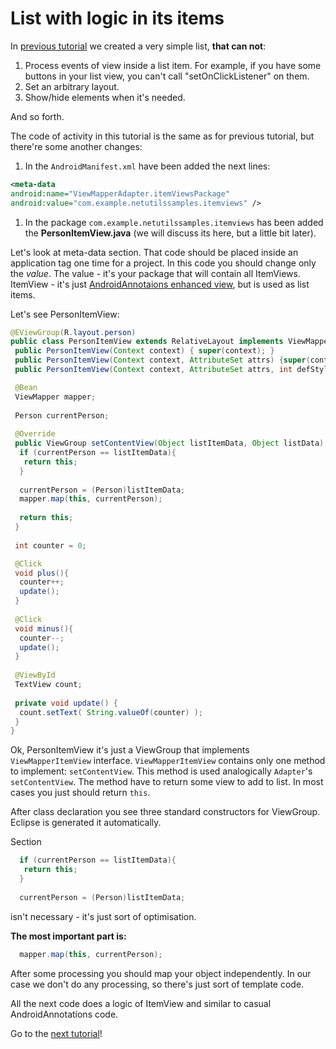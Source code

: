 List with logic in its items
=======
In [previous tutorial](net-utils-samples-simple-list) we created a very simple list, **that can not**:

1. Process events of view inside a list item. For example, if you have some buttons in your list view, you can't call "setOnClickListener" on them.
2. Set an arbitrary layout.
3. Show/hide elements when it's needed.

And so forth.

The code of activity in this tutorial is the same as for previous tutorial, but there're some another changes:

1. In the `AndroidManifest.xml` have been added the next lines:
 
 ```xml
 <meta-data
 android:name="ViewMapperAdapter.itemViewsPackage"
 android:value="com.example.netutilssamples.itemviews" />
 ```
1. In the package `com.example.netutilssamples.itemviews` has been added the **PersonItemView.java** (we will discuss its here, but a little bit later).

Let's look at meta-data section. That code should be placed inside an application tag one time for a project. In this code you should change only the _value_. The value - it's your package that will contain all ItemViews. ItemView - it's just [AndroidAnnotaions enhanced view](https://github.com/excilys/androidannotations/wiki/Enhance-custom-views), but is used as list items.

Let's see PersonItemView:

```java
@EViewGroup(R.layout.person)
public class PersonItemView extends RelativeLayout implements ViewMapperItemView{
 public PersonItemView(Context context) { super(context); }
 public PersonItemView(Context context, AttributeSet attrs) {super(context, attrs);}
 public PersonItemView(Context context, AttributeSet attrs, int defStyle) {super(context, attrs, defStyle);}

 @Bean
 ViewMapper	mapper;
	
 Person	currentPerson;
	
 @Override
 public ViewGroup setContentView(Object listItemData, Object listData) {
  if (currentPerson == listItemData){
   return this;
  }
  
  currentPerson = (Person)listItemData;
  mapper.map(this, currentPerson);
  
  return this;
 }
	
 int counter = 0;

 @Click
 void plus(){
  counter++;
  update();
 }
	
 @Click
 void minus(){
  counter--;
  update();
 }
	
 @ViewById
 TextView count;
	
 private void update() {
  count.setText( String.valueOf(counter) );
 }
}
```

Ok, PersonItemView it's just a ViewGroup that implements `ViewMapperItemView` interface. `ViewMapperItemView` contains only one method to implement: `setContentView`. This method is used analogically `Adapter`'s `setContentView`. The method have to return some view to add to list. In most cases you just should return `this`.

After class declaration you see three standard constructors for ViewGroup. Eclipse is generated it automatically.

Section

```java
  if (currentPerson == listItemData){
   return this;
  }
  
  currentPerson = (Person)listItemData;
```
isn't necessary - it's just sort of optimisation.

**The most important part is:**

```java
  mapper.map(this, currentPerson);
```
After some processing you should map your object independently. In our case we don't do any processing, so there's just sort of template code.

All the next code does a logic of ItemView and similar to casual AndroidAnnotations code.

Go to the [next tutorial](net-utils-samples-mapping-of-complex-structures)!